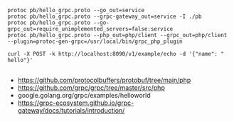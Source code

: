 ```
protoc pb/hello_grpc.proto --go_out=service
protoc pb/hello_grpc.proto --grpc-gateway_out=service -I ./pb
protoc pb/hello_grpc.proto --go-grpc_out=require_unimplemented_servers=false:service
protoc pb/hello_grpc.proto --php_out=php/client --grpc_out=php/client --plugin=protoc-gen-grpc=/usr/local/bin/grpc_php_plugin

curl -X POST -k http://localhost:8090/v1/example/echo -d '{"name": " hello"}'
```

##
- https://github.com/protocolbuffers/protobuf/tree/main/php
- https://github.com/grpc/grpc/tree/master/src/php
- google.golang.org/grpc/examples/helloworld
- https://grpc-ecosystem.github.io/grpc-gateway/docs/tutorials/introduction/
